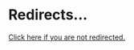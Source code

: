 ###### <meta http-equiv="refresh" content="0;URL='https://www.etsy.com/shop/sweetykittystore/'" />

# Redirects...

[Click here if you are not redirected.](https://www.etsy.com/shop/sweetykittystore/ "Sweety Kitty Store")
